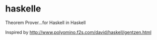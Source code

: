 haskelle
========

Theorem Prover...for Haskell in Haskell

Inspired by http://www.polyomino.f2s.com/david/haskell/gentzen.html
